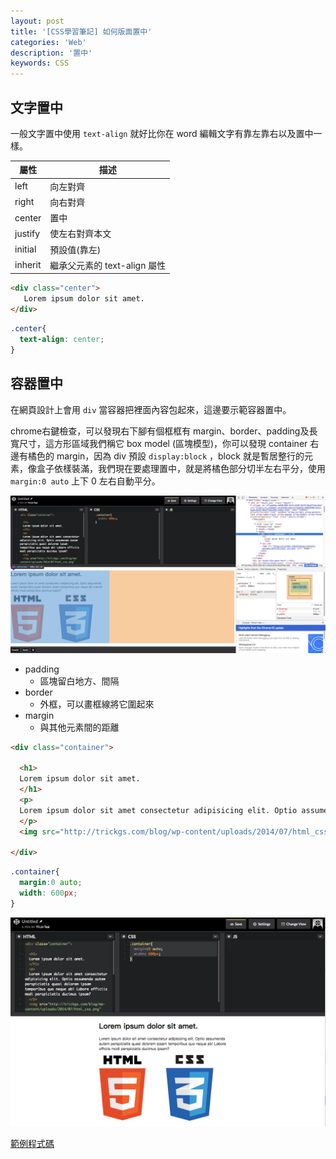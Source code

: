 ```yaml
---
layout: post
title: '[CSS學習筆記] 如何版面置中'
categories: 'Web'
description: '置中'
keywords: CSS
---
```


## 文字置中
一般文字置中使用 `text-align` 就好比你在 word 編輯文字有靠左靠右以及置中一樣。

|屬性|描述|
|---|----|
|left|向左對齊|
|right|向右對齊|
|center|置中|
|justify|使左右對齊本文|
|initial|預設值(靠左)|
|inherit|繼承父元素的 text-align 屬性|

```html
<div class="center">
   Lorem ipsum dolor sit amet.
</div>
```
```css
.center{
  text-align: center;
}
```

## 容器置中

在網頁設計上會用 `div` 當容器把裡面內容包起來，這邊要示範容器置中。

chrome右鍵檢查，可以發現右下腳有個框框有 margin、border、padding及長寬尺寸，這方形區域我們稱它 box model (區塊模型)，你可以發現 container 右邊有橘色的 margin，因為 div 預設 `display:block` ，block 就是暫居整行的元素，像盒子依樣裝滿，我們現在要處理置中，就是將橘色部分切半左右平分，使用 `margin:0 auto` 上下 0 左右自動平分。

<img src="/images/posts/web/img1061218-1.png">

- padding
  - 區塊留白地方、間隔
- border
  - 外框，可以畫框線將它圍起來
- margin
  - 與其他元素間的距離


```html
<div class="container">
  
  <h1>
  Lorem ipsum dolor sit amet.
  </h1>
  <p>
  Lorem ipsum dolor sit amet consectetur adipisicing elit. Optio assumenda autem perspiciatis quasi dolorem ipsam temporibus quo neque ab! Labore officiis modi perspiciatis ducimus ipsam?
  </p>
  <img src="http://trickgs.com/blog/wp-content/uploads/2014/07/html_css.png" alt="image">
  
</div>

```

```css
.container{
  margin:0 auto;
  width: 600px;
}
```

<img src="/images/posts/web/img1061218-2.png">


[範例程式碼](https://codepen.io/andy6804tw/pen/eyJvZe)
